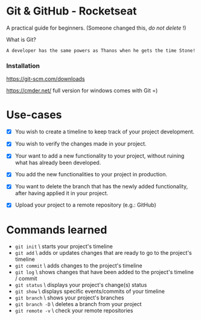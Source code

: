 # Git & GitHub - Rocketseat

A practical guide for beginners.
(Someone changed this, *do not delete* !)

What is Git?

`A developer has the same powers as Thanos when he gets the time Stone!`

### Installation

https://git-scm.com/downloads

https://cmder.net/ full version for windows comes with Git =)

# Use-cases

- [x] You wish to create a timeline to keep track of your project development.
- [x] You wish to verify the changes made in your project.

- [x] Your want to add a new functionality to your project, without ruining what has already been developed.
- [x] You add the new functionalities to your project in production.
- [x] You want to delete the branch that has the newly added functionality, after having applied it in your project.

- [x] Upload your project to a remote repository (e.g.: GitHub)

# Commands learned

- `git init` \\ starts your project's timeline
- `git add` \\ adds or updates changes that are ready to go to the project's timeline
- `git commit` \\ adds changes to the project's timeline
- `git log` \\ shows changes that have been added to the project's timeline / commit
- `git status` \\  displays your project's change(s) status
- `git show` \\ displays specific events/commits of your timeline
- `git branch`  \\ shows your project's branches
- `git branch -D` \\ deletes a branch from your project
- `git remote -v` \\ check your remote repositories
